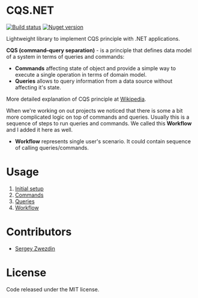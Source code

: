 # CQS.NET[![Build status](https://ci.appveyor.com/api/projects/status/r6inrwvd2ubsqv5m?svg=true)](https://ci.appveyor.com/project/sergun/cqs-net) [![Nuget version](https://img.shields.io/nuget/v/CQS.NET.svg)](https://www.nuget.org/packages/CQS.NET)Lightweight library to implement CQS principle with .NET applications. **CQS (command–query separation)** - is a principle that defines data model of a system in terms of queries and commands:* **Commands** affecting state of object and provide a simple way to execute a single operation in terms of domain model.* **Queries** allows to query information from a data source without affecting it's state.More detailed explanation of CQS principle at [Wikipedia](http://en.wikipedia.org/wiki/Command%E2%80%93query_separation).When we're working on out projects we noticed that there is some a bit more complicated logic on top of commands and queries. Usually this is a sequence of steps to run queries and commands. We called this **Workflow** and I added it here as well.* **Workflow** represents single user's scenario. It could contain sequence of calling queries/commands.# Usage1. [Initial setup](//github.com/sergun/cqs.net/wiki/Initial-setup)2. [Commands](//github.com/sergun/cqs.net/wiki/Commands)3. [Queries](//github.com/sergun/cqs.net/wiki/Queries)4. [Workflow](//github.com/sergun/cqs.net/wiki/Workflows)# Contributors- [Sergey Zwezdin](http://zwezdin.com/)# LicenseCode released under the MIT license.